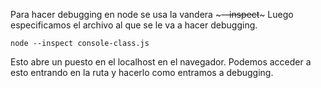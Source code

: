 Para hacer debugging en node se usa la vandera ~~~--inspect~~~ Luego especificamos el archivo al que se le va a hacer debugging.
~~~
node --inspect console-class.js
~~~
Esto abre un puesto en el localhost en el navegador. Podemos acceder a esto entrando en la ruta y hacerlo como entramos a debugging.